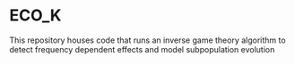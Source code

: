 # ECO_K
This repository houses code that runs an inverse game theory algorithm to detect frequency dependent effects and model subpopulation evolution
